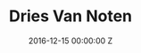 ---
title: Dries Van Noten
date: 2016-12-15 00:00:00 Z
position: 1
image: "/uploads/dries-van-noten-feature.jpg"
images:
- "/uploads/dries-van-noten-01.jpg"
- "/uploads/dries-van-noten-02.jpg"
- "/uploads/dries-van-noten-03.jpg"
- "/uploads/dries-van-noten-04.jpg"
- "/uploads/dries-van-noten-05.jpg"
- "/uploads/dries-van-noten-06.jpg"
- "/uploads/dries-van-noten-07.jpg"
- "/uploads/dries-van-noten-08.jpg"
- "/uploads/dries-van-noten-09.jpg"
- "/uploads/dries-van-noten-10.jpg"
- "/uploads/dries-van-noten-11.jpg"
publication: Under The Influence
photographer: Adrian Samson
is-featured:
layout: project
---